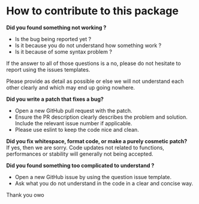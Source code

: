 # How to contribute to this package

**Did you found something not working ?**
- Is the bug being reported yet ?
- Is it because you do not understand how something work ?
- Is it because of some syntax problem ?  

If the answer to all of those questions is a no, please do not hesitate to report using the issues templates.  

Please provide as detail as possible or else we will not understand each other clearly and which may end up going nowhere.  

**Did you write a patch that fixes a bug?**
- Open a new GitHub pull request with the patch.
- Ensure the PR description clearly describes the problem and solution. Include the relevant issue number if applicable.
- Please use eslint to keep the code nice and clean.

**Did you fix whitespace, format code, or make a purely cosmetic patch?**  
If yes, then we are sorry. Code updates not related to functions, performances or stability will generally not being accepted.

**Did you found something too complicated to understand ?**  
- Open a new GitHub issue by using the question issue template.
- Ask what you do not understand in the code in a clear and concise way.

Thank you owo

